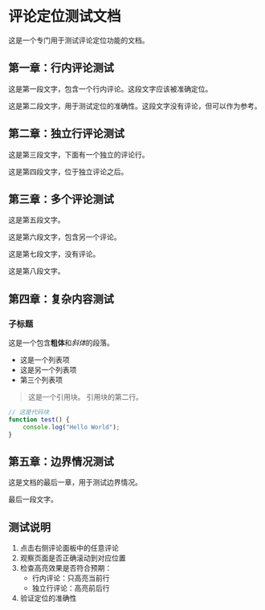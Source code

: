# 评论定位测试文档

这是一个专门用于测试评论定位功能的文档。

## 第一章：行内评论测试

这是第一段文字，包含一个行内评论。<!-- [COMMENT]这是一个行内评论，应该只高亮当前段落 -->这段文字应该被准确定位。

这是第二段文字，用于测试定位的准确性。这段文字没有评论，但可以作为参考。

## 第二章：独立行评论测试

这是第三段文字，下面有一个独立的评论行。

<!-- [COMMENT]这是一个独立行评论，应该高亮前后两行 -->

这是第四段文字，位于独立评论之后。

## 第三章：多个评论测试

这是第五段文字。<!-- [COMMENT]第一个评论，测试多评论定位 -->

这是第六段文字，包含另一个评论。<!-- [COMMENT]第二个评论，测试连续评论 -->

这是第七段文字，没有评论。

<!-- [COMMENT]第三个评论，独立行，测试混合类型 -->

这是第八段文字。

## 第四章：复杂内容测试

### 子标题

这是一个包含**粗体**和*斜体*的段落。<!-- [COMMENT]测试富文本内容中的评论定位 -->

- 这是一个列表项<!-- [COMMENT]列表中的评论 -->
- 这是另一个列表项
- 第三个列表项

> 这是一个引用块。<!-- [COMMENT]引用块中的评论 -->
> 引用块的第二行。

```javascript
// 这是代码块
function test() {
    console.log("Hello World");
}
```

<!-- [COMMENT]代码块后的独立评论 -->

## 第五章：边界情况测试

这是文档的最后一章，用于测试边界情况。

最后一段文字。<!-- [COMMENT]文档末尾的评论，测试边界定位 -->

## 测试说明

1. 点击右侧评论面板中的任意评论
2. 观察页面是否正确滚动到对应位置
3. 检查高亮效果是否符合预期：
   - 行内评论：只高亮当前行
   - 独立行评论：高亮前后行
4. 验证定位的准确性 